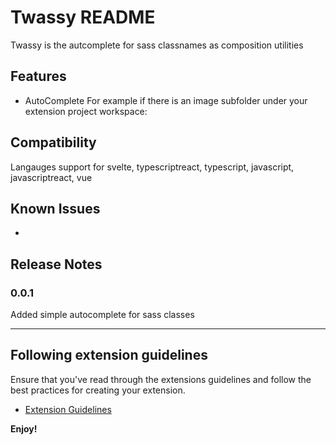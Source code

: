 # Twassy README

Twassy is the autcomplete for sass classnames as composition utilities

## Features

- AutoComplete For example if there is an image subfolder under your extension
  project workspace:

## Compatibility

Langauges support for svelte, typescriptreact, typescript, javascript,
javascriptreact, vue

## Known Issues

-

## Release Notes

### 0.0.1

Added simple autocomplete for sass classes

---

## Following extension guidelines

Ensure that you've read through the extensions guidelines and follow the best
practices for creating your extension.

- [Extension Guidelines](https://code.visualstudio.com/api/references/extension-guidelines)

**Enjoy!**
